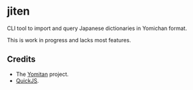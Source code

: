 # jiten

CLI tool to import and query Japanese dictionaries in Yomichan format.

This is work in progress and lacks most features.

## Credits

- The [Yomitan](https://github.com/yomidevs/yomitan/) project.
- [QuickJS](https://github.com/bellard/quickjs).
